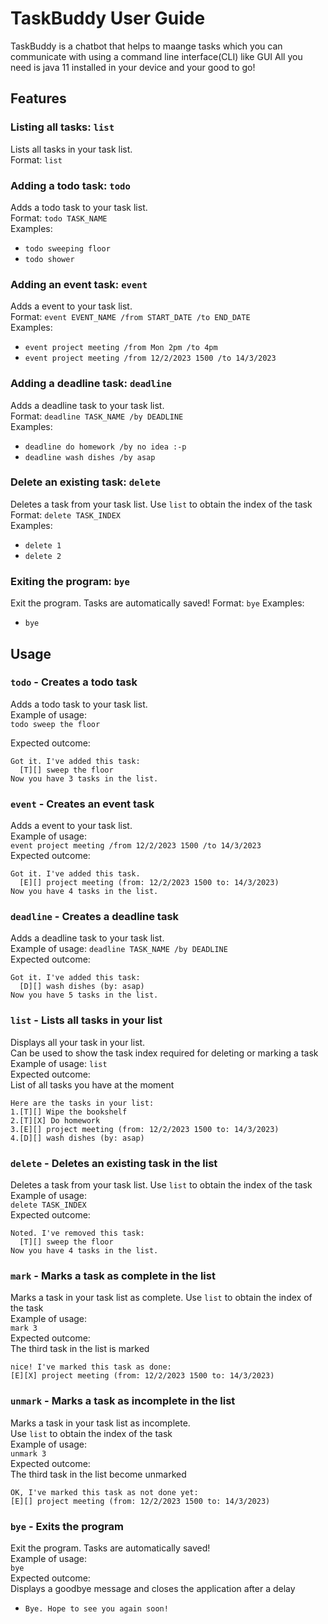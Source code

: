 # TaskBuddy User Guide
TaskBuddy is a chatbot that helps to maange tasks which you can communicate with using a command line interface(CLI) like GUI
All you need is java 11 installed in your device and your good to go!

## Features 

### Listing all tasks: ```list```
Lists all tasks in your task list.  
Format: ```list```

### Adding a todo task: ```todo```
Adds a todo task to your task list.  
Format: ```todo TASK_NAME```  
Examples:
* ```todo sweeping floor```  
* ```todo shower```

### Adding an event task: ```event```
Adds a event to your task list.  
Format: ```event EVENT_NAME /from START_DATE /to END_DATE ```  
Examples:
* ```event project meeting /from Mon 2pm /to 4pm```  
* ```event project meeting /from 12/2/2023 1500 /to 14/3/2023```

### Adding a deadline task: ```deadline```
Adds a deadline task to your task list.  
Format: ```deadline TASK_NAME /by DEADLINE```  
Examples:
* ```deadline do homework /by no idea :-p``` 
* ```deadline wash dishes /by asap```

### Delete an existing task: ```delete```  
Deletes a task from your task list. Use ```list``` to obtain the index of the task  
Format: ```delete TASK_INDEX```  
Examples:
* ```delete 1```
* ```delete 2```

### Exiting the program: ```bye```
Exit the program. Tasks are automatically saved!
Format: ```bye```
Examples:
* ```bye```

## Usage

### `todo` - Creates a todo task
Adds a todo task to your task list.  
Example of usage:   
```todo sweep the floor```

Expected outcome:
```
Got it. I've added this task:
  [T][] sweep the floor
Now you have 3 tasks in the list.
```

  
### `event` - Creates an event task
Adds a event to your task list.  
Example of usage:  
```event project meeting /from 12/2/2023 1500 /to 14/3/2023```  
Expected outcome:
```
Got it. I've added this task.
  [E][] project meeting (from: 12/2/2023 1500 to: 14/3/2023)
Now you have 4 tasks in the list.
```

### `deadline` - Creates a deadline task
Adds a deadline task to your task list.  
Example of usage:
```deadline TASK_NAME /by DEADLINE```    
Expected outcome:
```
Got it. I've added this task:
  [D][] wash dishes (by: asap)
Now you have 5 tasks in the list.
```

### `list` - Lists all tasks in your list
Displays all your task in your list.  
Can be used to show the task index required for deleting or marking a task  
Example of usage:
```list```   
Expected outcome:  
List of all tasks you have at the moment  
```
Here are the tasks in your list:
1.[T][] Wipe the bookshelf
2.[T][X] Do homework
3.[E][] project meeting (from: 12/2/2023 1500 to: 14/3/2023)
4.[D][] wash dishes (by: asap)
```

### `delete` - Deletes an existing task in the list
Deletes a task from your task list. Use ```list``` to obtain the index of the task  
Example of usage:  
```delete TASK_INDEX```  
Expected outcome:
```
Noted. I've removed this task:
  [T][] sweep the floor
Now you have 4 tasks in the list.
```

### `mark` - Marks a task as complete in the list
Marks a task in your task list as complete. Use ```list``` to obtain the index of the task  
Example of usage:  
```mark 3```  
Expected outcome:  
The third task in the list is marked
```
nice! I've marked this task as done:
[E][X] project meeting (from: 12/2/2023 1500 to: 14/3/2023)
```

### `unmark` - Marks a task as incomplete in the list
Marks a task in your task list as incomplete.    
Use ```list``` to obtain the index of the task  
Example of usage:  
```unmark 3```  
Expected outcome:  
The third task in the list become unmarked
```
OK, I've marked this task as not done yet:
[E][] project meeting (from: 12/2/2023 1500 to: 14/3/2023)
```

### `bye` - Exits the program
Exit the program. Tasks are automatically saved!  
Example of usage:  
```bye```  
Expected outcome:  
Displays a goodbye message and closes the application after a delay
* ```Bye. Hope to see you again soon!```